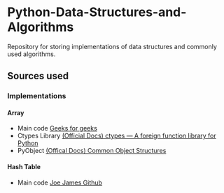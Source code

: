 # Python-Data-Structures-and-Algorithms

Repository for storing implementations of data structures and commonly used algorithms.

## Sources used

### Implementations

#### Array
- Main code [Geeks for geeks](https://www.geeksforgeeks.org/implementation-of-dynamic-array-in-python/)
- Ctypes Library [(Official Docs) ctypes — A foreign function library for Python](https://docs.python.org/3/library/ctypes.html)
- PyObject [(Offical Docs) Common Object Structures](https://docs.python.org/3/c-api/structures.html#c.PyObject)

#### Hash Table
- Main code [Joe James Github](https://github.com/joeyajames/Python/blob/master/HashMap.py)